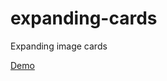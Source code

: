 # expanding-cards

Expanding image cards

<a href="https://void-lucifer.github.io/expanding-cards/" target="_blank">Demo</a>
